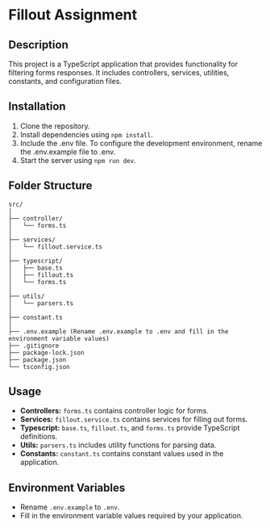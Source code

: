 # Fillout Assignment

## Description
This project is a TypeScript application that provides functionality for filtering forms responses. It includes controllers, services, utilities, constants, and configuration files.

## Installation
1. Clone the repository.
2. Install dependencies using `npm install`.
3. Include the .env file. To configure the development environment, rename the .env.example file to .env.
4. Start the server using `npm run dev`.

## Folder Structure
```
src/
│
├── controller/
│   └── forms.ts
│
├── services/
│   └── fillout.service.ts
│
├── typescript/
│   ├── base.ts
│   ├── fillout.ts
│   └── forms.ts
│
├── utils/
│   └── parsers.ts
│
├── constant.ts
│          
├── .env.example (Rename .env.example to .env and fill in the environment variable values)
├── .gitignore
├── package-lock.json
├── package.json
└── tsconfig.json
```

## Usage
- **Controllers:** `forms.ts` contains controller logic for forms.
- **Services:** `fillout.service.ts` contains services for filling out forms.
- **Typescript:** `base.ts`, `fillout.ts`, and `forms.ts` provide TypeScript definitions.
- **Utils:** `parsers.ts` includes utility functions for parsing data.
- **Constants:** `constant.ts` contains constant values used in the application.

## Environment Variables
- Rename `.env.example` to `.env`.
- Fill in the environment variable values required by your application.